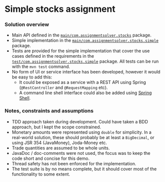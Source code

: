 # Simple stocks assignment

### Solution overview

- Main API defined in the [`main/com.assignmentsolver.stocks`](src/main/java/com/assignmentsolver/stocks) package.
- Simple implementation in the [`main/com.assignmentsolver.stocks.simple`](src/main/java/com/assignmentsolver/stocks/simple) package.
- Tests are provided for the simple implementation that cover the use cases defined in the requirements in the
  [`test/com.assignmentsolver.stocks.simple`](src/test/java/com/assignmentsolver/stocks/simple) package. All tests can
  be run with the `mvn test` command.
- No form of UI or service interface has been developed, however it would be easy to add this:
    - It could be exposed as a service with a REST API using Spring (`@RestController` and `@RequestMapping` etc).
    - A command line shell interface could also be added using [Spring Shell](http://projects.spring.io/spring-shell/).

### Notes, constraints and assumptions

- TDD approach taken during development. Could have taken a BDD approach, but I kept the scope constrained.
- Monetary amounts were represented using `double` for simplicity. In a real-world solution, these
  should probably be at least a `BigDecimal`, or using JSR 354 (JavaMoney), Joda-Money etc.
- Trade quantities are assumed to be whole units.
- JavaDoc / doc-comments were not used, the focus was to keep the code short and concise for this demo.
- Thread safety has not been enforced for the implementation.
- The test suite is by no means complete, but it should cover most of the functionality to some extent.
